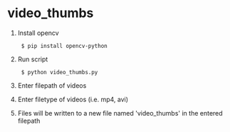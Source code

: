 # video_thumbs

1. Install opencv

		$ pip install opencv-python

2. Run script

		$ python video_thumbs.py

3. Enter filepath of videos

4. Enter filetype of videos (i.e. mp4, avi)

5. Files will be written to a new file named 'video_thumbs' in the entered filepath

